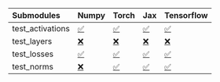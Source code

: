 | Submodules       | Numpy                                                                                                                           | Torch                                                                                                                           | Jax                                                                                                                             | Tensorflow                                                                                                                      |
|:-----------------|:--------------------------------------------------------------------------------------------------------------------------------|:--------------------------------------------------------------------------------------------------------------------------------|:--------------------------------------------------------------------------------------------------------------------------------|:--------------------------------------------------------------------------------------------------------------------------------|
| test_activations | <a href="https://github.com/unifyai/ivy/runs/7984836941?check_suite_focus=true" rel="noopener noreferrer" target="_blank">✅</a> | <a href="https://github.com/unifyai/ivy/runs/7984837428?check_suite_focus=true" rel="noopener noreferrer" target="_blank">✅</a> | <a href="https://github.com/unifyai/ivy/runs/7984837870?check_suite_focus=true" rel="noopener noreferrer" target="_blank">✅</a> | <a href="https://github.com/unifyai/ivy/runs/7984838233?check_suite_focus=true" rel="noopener noreferrer" target="_blank">✅</a> |
| test_layers      | <a href="https://github.com/unifyai/ivy/runs/7984837054?check_suite_focus=true" rel="noopener noreferrer" target="_blank">❌</a> | <a href="https://github.com/unifyai/ivy/runs/7984837567?check_suite_focus=true" rel="noopener noreferrer" target="_blank">❌</a> | <a href="https://github.com/unifyai/ivy/runs/7984837958?check_suite_focus=true" rel="noopener noreferrer" target="_blank">❌</a> | <a href="https://github.com/unifyai/ivy/runs/7984838303?check_suite_focus=true" rel="noopener noreferrer" target="_blank">❌</a> |
| test_losses      | <a href="https://github.com/unifyai/ivy/runs/7984837180?check_suite_focus=true" rel="noopener noreferrer" target="_blank">✅</a> | <a href="https://github.com/unifyai/ivy/runs/7984837670?check_suite_focus=true" rel="noopener noreferrer" target="_blank">✅</a> | <a href="https://github.com/unifyai/ivy/runs/7984838071?check_suite_focus=true" rel="noopener noreferrer" target="_blank">✅</a> | <a href="https://github.com/unifyai/ivy/runs/7984838377?check_suite_focus=true" rel="noopener noreferrer" target="_blank">✅</a> |
| test_norms       | <a href="https://github.com/unifyai/ivy/runs/7984837302?check_suite_focus=true" rel="noopener noreferrer" target="_blank">❌</a> | <a href="https://github.com/unifyai/ivy/runs/7984837773?check_suite_focus=true" rel="noopener noreferrer" target="_blank">✅</a> | <a href="https://github.com/unifyai/ivy/runs/7984838151?check_suite_focus=true" rel="noopener noreferrer" target="_blank">✅</a> | <a href="https://github.com/unifyai/ivy/runs/7984838469?check_suite_focus=true" rel="noopener noreferrer" target="_blank">✅</a> |